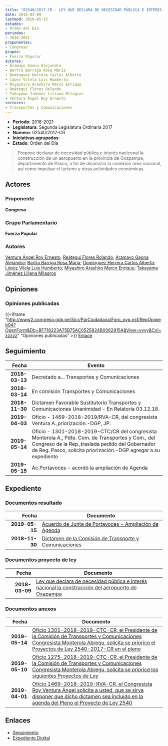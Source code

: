 ```yaml
---
title: "02540/2017-CR - LEY QUE DECLARA DE NECESIDAD PÚBLICA E INTERÉS NACIONAL LA CONSTRUCCIÓN DEL AEROPUERTO DE OXAPAMPA"
date: 2018-03-09
lastmod: 2019-05-15
estados:
- Orden del Día
periodos:
- 2016-2021
proponentes:
- Congreso
grupos:
- Fuerza Popular
autores:
- Aramayo Gaona Alejandra
- Bartra Barriga Rosa María
- Domínguez Herrera Carlos Alberto
- López Vilela Luis Humberto
- Miyashiro Arashiro Marco Enrique
- Reátegui Flores Rolando
- Takayama Jiménez Liliana Milagros
- Ventura Ángel Roy Ernesto
sectores:
- Transportes y Comunicaciones
---
```

- **Periodo**: 2016-2021
- **Legislatura**: Segunda Legislatura Ordinaria 2017
- **Número**: 02540/2017-CR
- **Iniciativas agrupadas**: 
- **Estado**: Orden del Día

> Propone declarar de necesidad pública e interés naciconal la construcción de un aeropuerto en la provincia de Oxapampa, departamento de Pasco, a fin de dinamizar la conexión área nacional, así como impulsar el turismo y otras actividades económicas.


## Actores

### Proponente

**Congreso**

### Grupo Parlamentario

**Fuerza Popular**

### Autores

[Ventura Ángel Roy Ernesto](mailto:mailto:rventura@congreso.gob.pe); [Reátegui Flores Rolando](mailto:mailto:rreategui@congreso.gob.pe); [Aramayo Gaona Alejandra](mailto:mailto:maramayo@congreso.gob.pe); [Bartra Barriga Rosa María](mailto:mailto:rbartra@congreso.gob.pe); [Domínguez Herrera Carlos Alberto](mailto:mailto:cdominguez@congreso.gob.pe); [López Vilela Luis Humberto](mailto:mailto:llopezv@congreso.gob.pe); [Miyashiro Arashiro Marco Enrique](mailto:mailto:mmiyashiro@congreso.gob.pe); [Takayama Jiménez Liliana Milagros](mailto:mailto:ltakayama@congreso.gob.pe)

## Opiniones

### Opiniones publicadas

{{<iframe "http://www2.congreso.gob.pe/Sicr/ParCiudadana/Foro_pvp.nsf/RepOpiweb04?OpenForm&Db=BF718223A75B75AC0525824B0062915A&View=yyyy&Col=zzzzz" "Opiniones publicadas" >}}
[Enlace](http://www2.congreso.gob.pe/Sicr/ParCiudadana/Foro_pvp.nsf/RepOpiweb04?OpenForm&Db=BF718223A75B75AC0525824B0062915A&View=yyyy&Col=zzzzz)


## Seguimiento

| Fecha | Evento |
|------:|--------|
| **2018-03-13** | Decretado a... Transportes y Comunicaciones |
| **2018-03-14** | En comisión Transportes y Comunicaciones |
| **2018-11-30** | Dictamen Favorable Sustitutorio Transportes y Comunicaciones Unanimidad - En Relatoría 03.12.18. |
| **2019-04-03** | Oficio - 1469-2018-2019/RVA-CR, del congresista Ventura A.,priorización.-DGP, JP. |
| **2019-05-14** | Oficio - 1301-2018-2019-CTC/CR del congresista Monterola A., Pdte. Com. de Transportes y Com., del Congreso de la Rep.,traslada pedido del Gobernador de Reg. Pasco, solicita priorización.-DGP agregar a su expediente |
| **2019-05-15** | Ac.Portavoces - acordó la ampliación de Agenda |

## Expediente

### Documentos resultado

| Fecha | Documento |
|------:|-----------|
| **2019-05-15** | [Acuerdo de Junta de Portavoces - Ampliación de Agenda](http://www.leyes.congreso.gob.pe/Documentos/2016_2021/Acuerdos/Junta_Portavoces/AJP0254020190515.pdf) |
| **2018-11-30** | [Dictamen de la Comisión de Transporte y Comunicaciones](http://www.leyes.congreso.gob.pe/Documentos/2016_2021/Dictamenes/Proyectos_de_Ley/02540DC23MAY20181130.pdf) |

### Documentos proyecto de ley

| Fecha | Documento |
|------:|-----------|
| **2018-03-09** | [Ley que declara de necesidad pública e interés nacional la construcción del aeropuerto de Oxapampa](http://www.leyes.congreso.gob.pe/Documentos/2016_2021/Proyectos_de_Ley_y_de_Resoluciones_Legislativas/PL0254020180309..pdf) |

### Documentos anexos

| Fecha | Documento |
|------:|-----------|
| **2019-05-14** | [Oficio 1301-2018-2019-CTC-CR, el Presidente de la Comisión de Transportes y Comunicaciones Congresista Monterola Abregu, solicita se priorice el Proyectos de Ley 2540-2017-CR en el pleno](http://www.leyes.congreso.gob.pe/Documentos/2016_2021/Oficios/Comisiones_Ordinarias/OFICIO-1301-2018-2019-CTC-CR.pdf) |
| **2019-05-10** | [Oficio 1275-2018-2019-CTC-CR, el Presidente de la Comisión de Transportes y Comunicaciones Congresista Monterola Abregu, solicita se priorice los siguientes Proyectos de Ley](http://www.leyes.congreso.gob.pe/Documentos/2016_2021/Oficios/Comisiones_Ordinarias/OFICIO-1275-2018-2019-CTC-CR.pdf) |
| **2019-04-01** | [Oficio 1469-2018-2019-RVA-CR, el Congresista Roy Ventura Ángel solicita a usted, que se sirva disponer que dicho dictamen sea incluido en la agenda del Pleno el Proyecto de Ley 2540](http://www.leyes.congreso.gob.pe/Documentos/2016_2021/Oficios/Congresistas/OFICIO-1469-2018-2019-RVA-CR.pdf) |

## Enlaces

- [Seguimiento](http://www2.congreso.gob.pe/Sicr/TraDocEstProc/CLProLey2016.nsf/f7fff46988ca05b1052578e100829cc7/e3254a2f240fc4ce0525824c000117e0?OpenDocument)
- [Expediente Digital](http://www2.congreso.gob.pe/Sicr/TraDocEstProc/Expvirt_2011.nsf/visbusqptramdoc1621/02540?opendocument)

